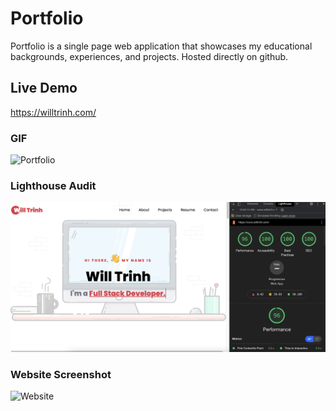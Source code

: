 # Portfolio

Portfolio is a single page web application that showcases my educational backgrounds, experiences, and projects. Hosted directly on github.

## Live Demo

https://willtrinh.com/

### GIF
![Portfolio](https://raw.githubusercontent.com/willtrinh/willtrinh.github.io/master/assets/images/portfolio.gif)

### Lighthouse Audit
![Lighthouse](https://raw.githubusercontent.com/willtrinh/willtrinh.github.io/master/assets/images/lighthouse.png)
### Website Screenshot
![Website](https://raw.githubusercontent.com/willtrinh/willtrinh.github.io/master/assets/images/website.png)